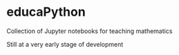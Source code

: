 # educaPython

Collection of Jupyter notebooks for teaching mathematics

Still at a very early stage of development
